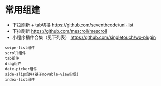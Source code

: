 # 常用组建

* 下拉刷新 + tab切换 https://github.com/seventhcode/uni-list
* 下拉刷新 https://github.com/mescroll/mescroll
*  小程序插件合集（见下列表） https://github.com/singletouch/wx-plugin

```
swipe-list组件
scroll组件
tab组件
drag组件
date-picker组件
side-slip组件(基于movable-view实现)
index-list组件
```